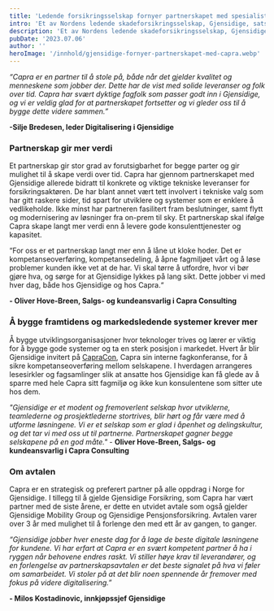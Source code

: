 ```yaml
---
title: 'Ledende forsikringsselskap fornyer partnerskapet med spesialist på tech!'
intro: 'Et av Nordens ledende skadeforsikringsselskap, Gjensidige, satser stort på å gi kunder gode og trygge opplevelser. For å sikre dette digitalt har de etter tre års samarbeid valgt å videreføre partnerskapet med fagspesialisten Capra på teknologi.'
description: 'Et av Nordens ledende skadeforsikringsselskap, Gjensidige, satser stort på å gi kunder gode og trygge opplevelser. For å sikre dette digitalt har de etter tre års samarbeid valgt å videreføre partnerskapet med fagspesialisten Capra på teknologi.'
pubDate: '2023.07.06'
author: ''
heroImage: '/innhold/gjensidige-fornyer-partnerskapet-med-capra.webp'
---
```


*“Capra er en partner til å stole på, både når det gjelder kvalitet og menneskene som jobber der. Dette har de vist med solide leveranser og folk over tid. Capra har svært dyktige fagfolk som passer godt inn i Gjensidige, og vi er veldig glad for at partnerskapet fortsetter og vi gleder oss til å bygge dette videre sammen.”*

**-Silje Bredesen, leder Digitalisering i Gjensidige**

### Partnerskap gir mer verdi

Et partnerskap gir stor grad av forutsigbarhet for begge parter og gir mulighet til å skape verdi over tid. Capra har gjennom partnerskapet med Gjensidige allerede bidratt til konkrete og viktige tekniske leveranser for forsikringsaktøren. De har blant annet vært tett involvert i tekniske valg som har gitt raskere sider, tid spart for utviklere og systemer som er enklere å vedlikeholde. Ikke minst har partneren fasilitert fram beslutninger, samt flytt og modernisering av løsninger fra on-prem til sky. Et partnerskap skal ifølge Capra skape langt mer verdi enn å levere gode konsulenttjenester og kapasitet.

“For oss er et partnerskap langt mer enn å låne ut kloke hoder. Det er kompetanseoverføring, kompetansedeling, å åpne fagmiljøet vårt og å løse problemer kunden ikke vet at de har. Vi skal tørre å utfordre, hvor vi bør gjøre hva, og sørge for at Gjensidige lykkes på lang sikt. Dette jobber vi med hver dag, både hos Gjensidige og hos Capra.“

**- Oliver Hove-Breen, Salgs- og kundeansvarlig i Capra Consulting**

### Å bygge framtidens og markedsledende systemer krever mer

Å bygge utviklingsorganisasjoner hvor teknologer trives og lærer er viktig for å bygge gode systemer og ta en sterk posisjon i markedet. Hvert år blir Gjensidige invitert på [CapraCon](https://capracon.no/), Capra sin interne fagkonferanse, for å sikre kompetanseoverføring mellom selskapene. I hverdagen arrangeres lesesirkler og fagsamlinger slik at ansatte hos Gjensidige kan få glede av å sparre med hele Capra sitt fagmiljø og ikke kun konsulentene som sitter ute hos dem.

*"Gjensidige er et modent og fremoverlent selskap hvor utviklerne, teamlederne og prosjektlederne stortrives, blir hørt og får være med å utforme løsningene. Vi er et selskap som er glad i åpenhet og delingskultur, og det tar vi med oss ut til partnerne. Partnerskapet gagner begge selskapene på en god måte."* - **Oliver Hove-Breen, Salgs- og kundeansvarlig i Capra Consulting**

### Om avtalen

Capra er en strategisk og preferert partner på alle oppdrag i Norge for Gjensidige. I tillegg til å gjelde Gjensidige Forsikring, som Capra har vært partner med de siste årene, er dette en utvidet avtale som også gjelder Gjensidige Mobility Group og Gjensidige Pensjonsforsikring. Avtalen varer over 3 år med mulighet til å forlenge den med ett år av gangen, to ganger.

*“Gjensidige jobber hver eneste dag for å lage de beste digitale løsningene for kundene. Vi har erfart at Capra er en svært kompetent partner å ha i ryggen når behovene endres raskt. Vi stiller høye krav til leverandører, og en forlengelse av partnerskapsavtalen er det beste signalet på hva vi føler om samarbeidet. Vi stoler på at det blir noen spennende år fremover med fokus på videre digitalisering.”*

**- Milos Kostadinovic, innkjøpssjef Gjensidige**